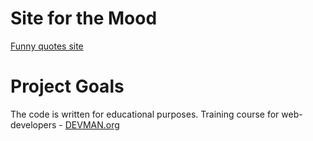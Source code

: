 # Site for the Mood

[Funny quotes site](https://oleg-prikhodko.github.io/20_mood/)

# Project Goals

The code is written for educational purposes. Training course for web-developers - [DEVMAN.org](https://devman.org)
